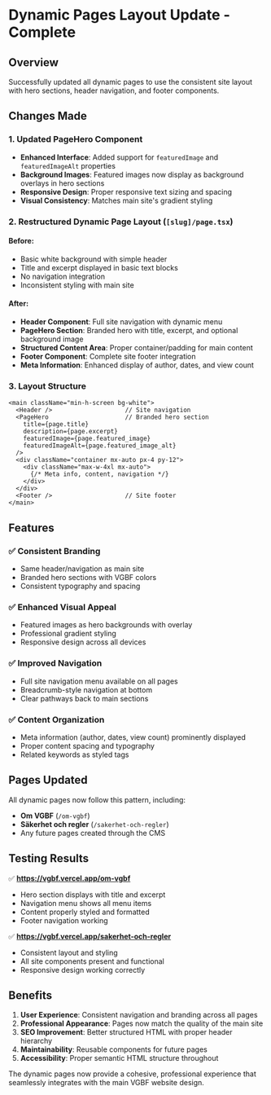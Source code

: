 # Dynamic Pages Layout Update - Complete

## Overview

Successfully updated all dynamic pages to use the consistent site layout with hero sections, header navigation, and footer components.

## Changes Made

### 1. Updated PageHero Component
- **Enhanced Interface**: Added support for `featuredImage` and `featuredImageAlt` properties
- **Background Images**: Featured images now display as background overlays in hero sections
- **Responsive Design**: Proper responsive text sizing and spacing
- **Visual Consistency**: Matches main site's gradient styling

### 2. Restructured Dynamic Page Layout (`[slug]/page.tsx`)

#### Before:
- Basic white background with simple header
- Title and excerpt displayed in basic text blocks
- No navigation integration
- Inconsistent styling with main site

#### After:
- **Header Component**: Full site navigation with dynamic menu
- **PageHero Section**: Branded hero with title, excerpt, and optional background image
- **Structured Content Area**: Proper container/padding for main content
- **Footer Component**: Complete site footer integration
- **Meta Information**: Enhanced display of author, dates, and view count

### 3. Layout Structure

```tsx
<main className="min-h-screen bg-white">
  <Header />                    // Site navigation
  <PageHero                     // Branded hero section
    title={page.title}
    description={page.excerpt}
    featuredImage={page.featured_image}
    featuredImageAlt={page.featured_image_alt}
  />
  <div className="container mx-auto px-4 py-12">
    <div className="max-w-4xl mx-auto">
      {/* Meta info, content, navigation */}
    </div>
  </div>
  <Footer />                    // Site footer
</main>
```

## Features

### ✅ **Consistent Branding**
- Same header/navigation as main site
- Branded hero sections with VGBF colors
- Consistent typography and spacing

### ✅ **Enhanced Visual Appeal**
- Featured images as hero backgrounds with overlay
- Professional gradient styling
- Responsive design across all devices

### ✅ **Improved Navigation**
- Full site navigation menu available on all pages
- Breadcrumb-style navigation at bottom
- Clear pathways back to main sections

### ✅ **Content Organization**
- Meta information (author, dates, view count) prominently displayed
- Proper content spacing and typography
- Related keywords as styled tags

## Pages Updated

All dynamic pages now follow this pattern, including:
- **Om VGBF** (`/om-vgbf`)
- **Säkerhet och regler** (`/sakerhet-och-regler`)
- Any future pages created through the CMS

## Testing Results

✅ **https://vgbf.vercel.app/om-vgbf**
- Hero section displays with title and excerpt
- Navigation menu shows all menu items
- Content properly styled and formatted
- Footer navigation working

✅ **https://vgbf.vercel.app/sakerhet-och-regler**
- Consistent layout and styling
- All site components present and functional
- Responsive design working correctly

## Benefits

1. **User Experience**: Consistent navigation and branding across all pages
2. **Professional Appearance**: Pages now match the quality of the main site
3. **SEO Improvement**: Better structured HTML with proper header hierarchy
4. **Maintainability**: Reusable components for future pages
5. **Accessibility**: Proper semantic HTML structure throughout

The dynamic pages now provide a cohesive, professional experience that seamlessly integrates with the main VGBF website design.
